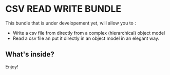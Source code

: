 CSV READ WRITE BUNDLE
========================

This bundle that is under developement yet, will allow you to :
- Write a csv file from directly from a complex (hierarchical) object model
- Read a csv file an put it directly in an object model in an elegant way.



What's inside?
--------------



Enjoy!